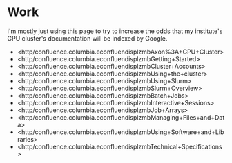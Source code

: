 

Work
====

I'm mostly just using this page to try to increase the odds that my institute's GPU cluster's documentation will be indexed by Google.

-   <http/confluence.columbia.econfluendisplzmbAxon%3A+GPU+Cluster>
-   <http/confluence.columbia.econfluendisplzmbGetting+Started>
-   <http/confluence.columbia.econfluendisplzmbCluster+Accounts>
-   <http/confluence.columbia.econfluendisplzmbUsing+the+cluster>
-   <http/confluence.columbia.econfluendisplzmbUsing+Slurm>
-   <http/confluence.columbia.econfluendisplzmbSlurm+Overview>
-   <http/confluence.columbia.econfluendisplzmbBatch+Jobs>
-   <http/confluence.columbia.econfluendisplzmbInteractive+Sessions>
-   <http/confluence.columbia.econfluendisplzmbJob+Arrays>
-   <http/confluence.columbia.econfluendisplzmbManaging+Files+and+Data>
-   <http/confluence.columbia.econfluendisplzmbUsing+Software+and+Libraries>
-   <http/confluence.columbia.econfluendisplzmbTechnical+Specifications>

